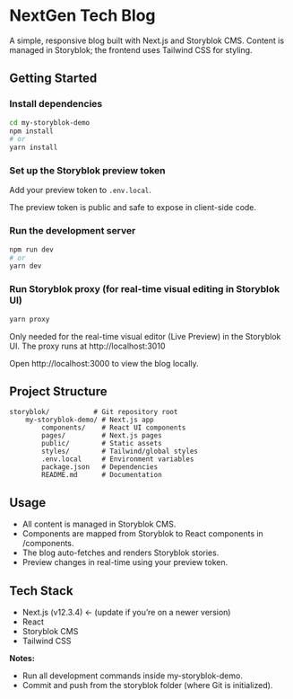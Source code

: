 

# NextGen Tech Blog

A simple, responsive blog built with Next.js and Storyblok CMS. Content is managed in Storyblok; the frontend uses Tailwind CSS for styling.

## Getting Started

### Install dependencies

```bash
cd my-storyblok-demo
npm install
# or
yarn install
```

### Set up the Storyblok preview token

Add your preview token to `.env.local`.

The preview token is public and safe to expose in client-side code.

### Run the development server

```bash
npm run dev
# or
yarn dev
```

### Run Storyblok proxy (for real-time visual editing in Storyblok UI)

```bash
yarn proxy
```

Only needed for the real-time visual editor (Live Preview) in the Storyblok UI.
The proxy runs at http://localhost:3010

Open http://localhost:3000 to view the blog locally.

## Project Structure

```
storyblok/           # Git repository root
	my-storyblok-demo/ # Next.js app
		components/    # React UI components
		pages/         # Next.js pages
		public/        # Static assets
		styles/        # Tailwind/global styles
		.env.local     # Environment variables
		package.json   # Dependencies
		README.md      # Documentation
```

## Usage

- All content is managed in Storyblok CMS.
- Components are mapped from Storyblok to React components in /components.
- The blog auto-fetches and renders Storyblok stories.
- Preview changes in real-time using your preview token.

## Tech Stack

- Next.js (v12.3.4) ← (update if you’re on a newer version)
- React
- Storyblok CMS
- Tailwind CSS

**Notes:**
- Run all development commands inside my-storyblok-demo.
- Commit and push from the storyblok folder (where Git is initialized).
